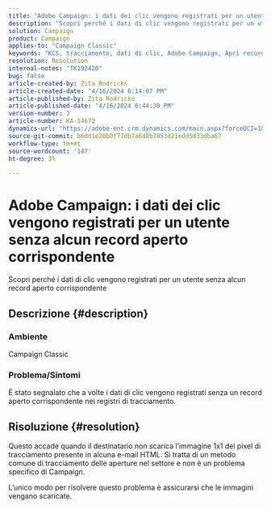 ```yaml
---
title: "Adobe Campaign: i dati dei clic vengono registrati per un utente senza alcun record aperto corrispondente"
description: "Scopri perché i dati di clic vengono registrati per un utente senza alcun record aperto corrispondente"
solution: Campaign
product: Campaign
applies-to: "Campaign Classic"
keywords: "KCS, tracciamento, dati di clic, Adobe Campaign, Apri record, tracciamento si apre"
resolution: Resolution
internal-notes: "TK192420"
bug: false
article-created-by: Zita Rodricks
article-created-date: "4/16/2024 6:14:07 PM"
article-published-by: Zita Rodricks
article-published-date: "4/16/2024 6:44:30 PM"
version-number: 3
article-number: KA-14672
dynamics-url: "https://adobe-ent.crm.dynamics.com/main.aspx?forceUCI=1&pagetype=entityrecord&etn=knowledgearticle&id=b00aae1b-1dfc-ee11-a1ff-6045bd0065b6"
source-git-commit: b6dd1e20b0f77db7a6d8b7853d21edd5d33dba67
workflow-type: tm+mt
source-wordcount: '147'
ht-degree: 3%

---
```


# Adobe Campaign: i dati dei clic vengono registrati per un utente senza alcun record aperto corrispondente


Scopri perché i dati di clic vengono registrati per un utente senza alcun record aperto corrispondente

## Descrizione {#description}


### Ambiente

Campaign Classic

### Problema/Sintomi

È stato segnalato che a volte i dati di clic vengono registrati senza un record aperto corrispondente nei registri di tracciamento.


## Risoluzione {#resolution}


Questo accade quando il destinatario non scarica l’immagine 1x1 del pixel di tracciamento presente in alcuna e-mail HTML. Si tratta di un metodo comune di tracciamento delle aperture nel settore e non è un problema specifico di Campaign.

L’unico modo per risolvere questo problema è assicurarsi che le immagini vengano scaricate.




